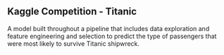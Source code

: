 ## Kaggle Competition - Titanic

A model built throughout a pipeline that includes data exploration and feature engineering and selection to predict the type of passengers that were most likely to survive Titanic shipwreck.
